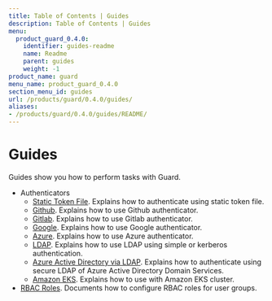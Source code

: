 ```yaml
---
title: Table of Contents | Guides
description: Table of Contents | Guides
menu:
  product_guard_0.4.0:
    identifier: guides-readme
    name: Readme
    parent: guides
    weight: -1
product_name: guard
menu_name: product_guard_0.4.0
section_menu_id: guides
url: /products/guard/0.4.0/guides/
aliases:
- /products/guard/0.4.0/guides/README/
---
```


# Guides

Guides show you how to perform tasks with Guard.

- Authenticators
  - [Static Token File](/products/guard/0.4.0/guides/authenticator/static_token_file). Explains how to authenticate using static token file.
  - [Github](/products/guard/0.4.0/guides/authenticator/github). Explains how to use Github authenticator.
  - [Gitlab](/products/guard/0.4.0/guides/authenticator/gitlab). Explains how to use Gitlab authenticator.
  - [Google](/products/guard/0.4.0/guides/authenticator/google). Explains how to use Google authenticator.
  - [Azure](/products/guard/0.4.0/guides/authenticator/azure). Explains how to use Azure authenticator.
  - [LDAP](/products/guard/0.4.0/guides/authenticator/ldap). Explains how to use LDAP using simple or kerberos authentication.
  - [Azure Active Directory via LDAP](/products/guard/0.4.0/guides/authenticator/ldap_azure). Explains how to authenticate using secure LDAP of Azure Active Directory Domain Services.
  - [Amazon EKS](/products/guard/0.4.0/guides/authenticator/aws_eks). Explains how to use with Amazon EKS cluster.
- [RBAC Roles](/products/guard/0.4.0/guides/rbac). Documents how to configure RBAC roles for user groups.
